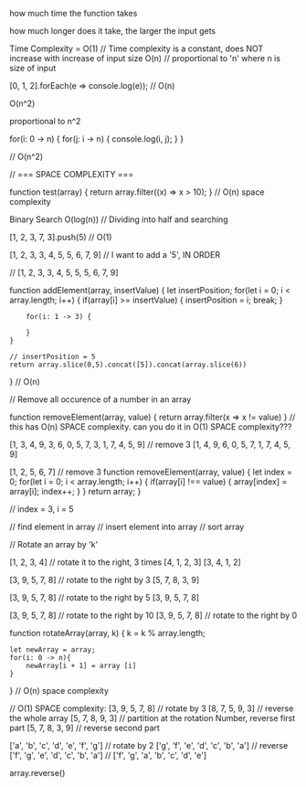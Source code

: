 how much time the function takes

how much longer does it take, the larger the input gets

Time Complexity = O(1) // Time complexity is a constant, does NOT increase with increase of input size
O(n) // proportional to 'n' where n is size of input

[0, 1, 2].forEach(e => console.log(e)); // O(n)

O(n^2)

proportional to n^2

for(i: 0 -> n) {
    for(j: i -> n) {
        console.log(i, j);
    }
}

// O(n^2)


// === SPACE COMPLEXITY ===

function test(array) {
    return array.filter((x) => x > 10);
} // O(n) space complexity

Binary Search O(log(n)) // Dividing into half and searching

[1, 2, 3, 7, 3].push(5) // O(1)

[1, 2, 3, 3, 4, 5, 5, 6, 7, 9] // I want to add a '5', IN ORDER 

// [1, 2, 3, 3, 4, 5, 5, 5, 6, 7, 9]

function addElement(array, insertValue) {
    let insertPosition; 
    for(let i = 0; i < array.length; i++) {
        if(array[i] >= insertValue) {
            insertPosition = i;
            break;
        }

        for(i: 1 -> 3) {

        }
    }

    // insertPosition = 5
    return array.slice(0,5).concat([5]).concat(array.slice(6))
} // O(n)


// Remove all occurence of a number in an array

function removeElement(array, value) {
    return array.filter(x => x != value)
} // this has O(n) SPACE complexity. can you do it in O(1) SPACE complexity???


[1, 3, 4, 9, 3, 6, 0, 5, 7, 3, 1, 7, 4, 5, 9] // remove 3
[1, 4, 9, 6, 0, 5, 7, 1, 7, 4, 5, 9]


[1, 2, 5, 6, 7] // remove 3
function removeElement(array, value) {
    let index = 0;
    for(let i = 0; i < array.length; i++) {
        if(array[i] !== value) {
            array[index] = array[i]; 
            index++;
        }
    }
    return array;
}

// index = 3, i = 5

// find element in array
// insert element into array 
// sort array

// Rotate an array by 'k'

[1, 2, 3, 4] // rotate it to the right, 3 times
[4, 1, 2, 3]
[3, 4, 1, 2]


[3, 9, 5, 7, 8] // rotate to the right by 3
[5, 7, 8, 3, 9]


[3, 9, 5, 7, 8] // rotate to the right by 5
[3, 9, 5, 7, 8]

[3, 9, 5, 7, 8] // rotate to the right by 10
[3, 9, 5, 7, 8] // rotate to the right by 0

function rotateArray(array, k) {
    k = k % array.length;

    let newArray = array;
    for(i: 0 -> n){
        newArray[i + 1] = array [i]
    }
} // O(n) space complexity

// O(1) SPACE complexity: 
[3, 9, 5, 7, 8] // rotate by 3
[8, 7, 5, 9, 3] // reverse the whole array
[5, 7, 8, 9, 3] // partition at the rotation Number, reverse first part
[5, 7, 8, 3, 9] // reverse second part


['a', 'b', 'c', 'd', 'e', 'f', 'g'] // rotate by 2
['g', 'f', 'e', 'd', 'c', 'b', 'a'] // reverse
['f', 'g', 'e', 'd', 'c', 'b', 'a'] // 
['f', 'g', 'a', 'b', 'c', 'd', 'e']

array.reverse()